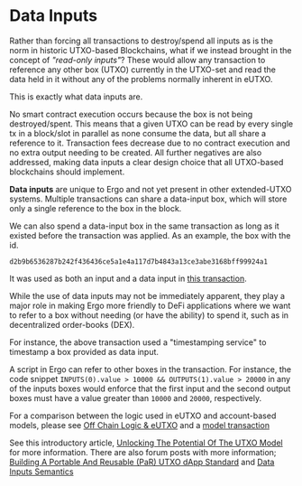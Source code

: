 # Data Inputs


Rather than forcing all transactions to destroy/spend all inputs as is the norm in historic UTXO-based Blockchains, what if we instead brought in the concept of *"read-only inputs"*? These would allow any transaction to reference any other box (UTXO) currently in the UTXO-set and read the data held in it without any of the problems normally inherent in eUTXO. 

This is exactly what data inputs are.

No smart contract execution occurs because the box is not being destroyed/spent. This means that a given UTXO can be read by every single tx in a block/slot in parallel as none consume the data, but all share a reference to it. Transaction fees decrease due to no contract execution and no extra output needing to be created. All further negatives are also addressed, making data inputs a clear design choice that all UTXO-based blockchains should implement.


**Data inputs** are unique to Ergo and not yet present in other extended-UTXO systems. Multiple transactions can share a data-input box, which will store only a single reference to the box in the block. 

We can also spend a data-input box in the same transaction as long as it existed before the transaction was applied. As an example, the box with the id. 

```
d2b9b6536287b242f436436ce5a1e4a117d7b4843a13ce3abe3168bff99924a1
```

It was used as both an input and a data input in [this transaction](). 

While the use of data inputs may not be immediately apparent, they play a major role in making Ergo more friendly to DeFi applications where we want to refer to a box without needing (or have the ability) to spend it, such as in decentralized order-books (DEX). 

For instance, the above transaction used a "timestamping service" to timestamp a box provided as data input.

A script in Ergo can refer to other boxes in the transaction. For instance, the code snippet `INPUTS(0).value > 10000 && OUTPUTS(1).value > 20000` in any of the inputs boxes would enforce that the first input and the second output boxes must have a value greater than `10000` and `20000`, respectively.

For a comparison between the logic used in eUTXO and account-based models, please see [Off Chain Logic & eUTXO](https://ergoplatform.org/en/blog/2021-10-04-off-chain-logic-and-eutxo/) and a [model transaction](/dev/protocol/model-tx)


See this introductory article, [Unlocking The Potential Of The UTXO Model](https://github.com/Emurgo/Emurgo-Research/blob/master/smart-contracts/Unlocking%20The%20Potential%20Of%20The%20UTXO%20Model.md) for more information. There are also forum posts with more information; [Building A Portable And Reusable (PaR) UTXO dApp Standard](https://www.ergoforum.org/t/building-a-portable-and-reusable-par-utxo-dapp-standard/441) and [Data Inputs Semantics](https://www.ergoforum.org/t/data-inputs-semantics/654)
